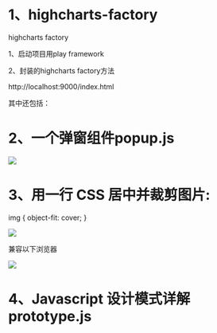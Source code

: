 # 1、highcharts-factory

highcharts factory

1、启动项目用play framework

2、封装的highcharts factory方法

http://localhost:9000/index.html

其中还包括：

# 2、一个弹窗组件popup.js

![](http://i.imgur.com/q4Ji8zW.png)

# 3、用一行 CSS 居中并裁剪图片:

img {
     object-fit: cover;
}

![](http://i.imgur.com/wMl2RSf.png)

兼容以下浏览器

![](http://i.imgur.com/AhPr63d.png)

# 4、Javascript 设计模式详解 prototype.js
